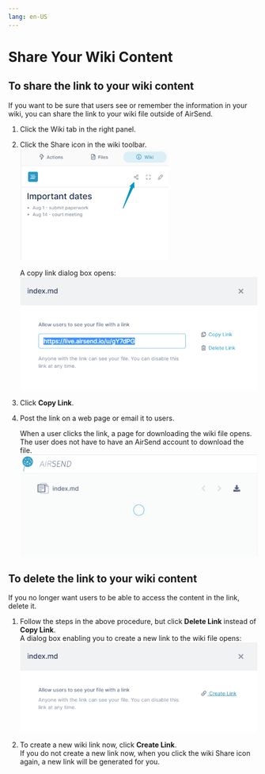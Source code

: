 ```yaml
---
lang: en-US
---
```


# Share Your Wiki Content

## To share the link to your wiki content

If you want to be sure that users see or remember the information in your wiki, you can share the link to your wiki file outside of AirSend.

1.  Click the Wiki tab in the right panel.
2.  Click the Share icon in the wiki toolbar.  
    ![Share icon in wiki](../assets/wiki/share-your-wiki-content/share-icon-in-wiki.png)  
      
    A copy link dialog box opens:  
    ![](../assets/wiki/share-your-wiki-content/copy-delete-wiki-link-dialog-box.png)  
      
    
3.  Click **Copy Link**.
4.  Post the link on a web page or email it to users.  
      
    When a user clicks the link, a page for downloading the wiki file opens. The user does not have to have an AirSend account to download the file.  
    ![Page for downloading wiki md file.](../assets/wiki/share-your-wiki-content/page-for-downloading-wiki-md-file.png)

## To delete the link to your wiki content

If you no longer want users to be able to access the content in the link, delete it.

1.  Follow the steps in the above procedure, but click **Delete Link** instead of **Copy Link**.  
    A dialog box enabling you to create a new link to the wiki file opens:  
    ![Create new wiki link window](../assets/wiki/share-your-wiki-content/create-new-wiki-link-window.png)  
      
    
2.  To create a new wiki link now, click **Create Link**.  
    If you do not create a new link now, when you click the wiki Share icon again, a new link will be generated for you.